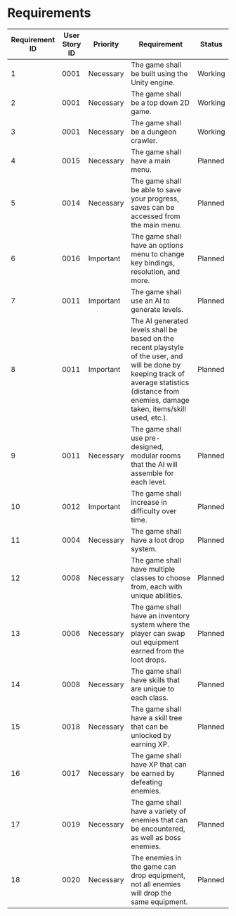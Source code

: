 # Requirements

|Requirement ID | User Story ID| Priority| Requirement | Status|
|---------------|--------------|-------------|---------|-------|
|1	| 0001|Necessary|The game shall be built using the Unity engine. | Working |
|2	| 0001|Necessary|The game shall be a top down 2D game. | Working|
|3	| 0001|Necessary|The game shall be a dungeon crawler. | Working|
|4	| 0015|Necessary|The game shall have a main menu. | Planned|
|5	| 0014|Necessary|The game shall be able to save your progress, saves can be accessed from the main menu. | Planned|
|6	| 0016|Important|The game shall have an options menu to change key bindings, resolution, and more. | Planned|
|7	| 0011|Important|The game shall use an AI to generate levels. | Planned|
|8 | 0011|Important|The AI generated levels shall be based on the recent playstyle of the user, and will be done by keeping track of average statistics (distance from enemies, damage taken, items/skill used, etc.). | Planned|
|9 |	0011|Necessary|The game shall use pre-designed, modular rooms that the AI will assemble for each level. |Planned|
|10 | 0012|Important|The game shall increase in difficulty over time. | Planned|
|11 | 0004|Necessary|The game shall have a loot drop system. | Planned|
|12 | 0008|Necessary|The game shall have multiple classes to choose from, each with unique abilities. | Planned|
|13 | 0006|Necessary|The game shall have an inventory system where the player can swap out equipment earned from the loot drops. | Planned|
|14 | 0008|Necessary|The game shall have skills that are unique to each class. | Planned|
|15 | 0018|Necessary|The game shall have a skill tree that can be unlocked by earning XP. | Planned|
|16 | 0017|Necessary|The game shall have XP that can be earned by defeating enemies. | Planned|
|17 | 0019|Necessary|The game shall have a variety of enemies that can be encountered, as well as boss enemies. | Planned|
|18 |0020|Necessary|The enemies in the game can drop equipment, not all enemies will drop the same equipment. | Planned|
